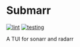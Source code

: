 # Submarr
[![lint](https://github.com/jon4hz/submarr/actions/workflows/lint.yml/badge.svg)](https://github.com/jon4hz/submarr/actions/workflows/lint.yml)
[![testing](https://github.com/jon4hz/submarr/actions/workflows/testing.yml/badge.svg)](https://github.com/jon4hz/submarr/actions/workflows/testing.yml)

A TUI for sonarr and radarr